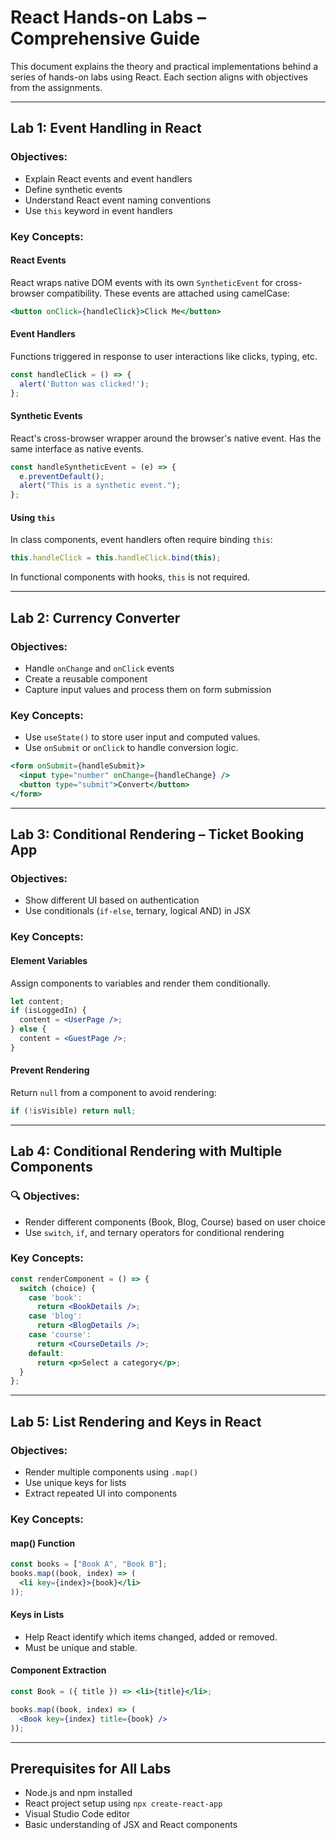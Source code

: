 
# React Hands-on Labs – Comprehensive Guide

This document explains the theory and practical implementations behind a series of hands-on labs using React. Each section aligns with objectives from the assignments.

---

## Lab 1: Event Handling in React

### Objectives:
- Explain React events and event handlers
- Define synthetic events
- Understand React event naming conventions
- Use `this` keyword in event handlers

###  Key Concepts:

#### React Events
React wraps native DOM events with its own `SyntheticEvent` for cross-browser compatibility. These events are attached using camelCase:

```jsx
<button onClick={handleClick}>Click Me</button>
```

#### Event Handlers
Functions triggered in response to user interactions like clicks, typing, etc.

```jsx
const handleClick = () => {
  alert('Button was clicked!');
};
```

#### Synthetic Events
React's cross-browser wrapper around the browser's native event. Has the same interface as native events.

```jsx
const handleSyntheticEvent = (e) => {
  e.preventDefault();
  alert("This is a synthetic event.");
};
```

#### Using `this`
In class components, event handlers often require binding `this`:

```js
this.handleClick = this.handleClick.bind(this);
```

In functional components with hooks, `this` is not required.

---

## Lab 2: Currency Converter

### Objectives:
- Handle `onChange` and `onClick` events
- Create a reusable component
- Capture input values and process them on form submission

###  Key Concepts:

- Use `useState()` to store user input and computed values.
- Use `onSubmit` or `onClick` to handle conversion logic.

```jsx
<form onSubmit={handleSubmit}>
  <input type="number" onChange={handleChange} />
  <button type="submit">Convert</button>
</form>
```

---

## Lab 3: Conditional Rendering – Ticket Booking App

###  Objectives:
- Show different UI based on authentication
- Use conditionals (`if-else`, ternary, logical AND) in JSX

###  Key Concepts:

#### Element Variables
Assign components to variables and render them conditionally.

```jsx
let content;
if (isLoggedIn) {
  content = <UserPage />;
} else {
  content = <GuestPage />;
}
```

#### Prevent Rendering
Return `null` from a component to avoid rendering:

```jsx
if (!isVisible) return null;
```

---

## Lab 4: Conditional Rendering with Multiple Components

### 🔍 Objectives:
- Render different components (Book, Blog, Course) based on user choice
- Use `switch`, `if`, and ternary operators for conditional rendering

###  Key Concepts:

```jsx
const renderComponent = () => {
  switch (choice) {
    case 'book':
      return <BookDetails />;
    case 'blog':
      return <BlogDetails />;
    case 'course':
      return <CourseDetails />;
    default:
      return <p>Select a category</p>;
  }
};
```

---

## Lab 5: List Rendering and Keys in React

###  Objectives:
- Render multiple components using `.map()`
- Use unique keys for lists
- Extract repeated UI into components

###  Key Concepts:

#### map() Function

```jsx
const books = ["Book A", "Book B"];
books.map((book, index) => (
  <li key={index}>{book}</li>
));
```

#### Keys in Lists
- Help React identify which items changed, added or removed.
- Must be unique and stable.

#### Component Extraction

```jsx
const Book = ({ title }) => <li>{title}</li>;

books.map((book, index) => (
  <Book key={index} title={book} />
));
```

---

##  Prerequisites for All Labs

- Node.js and npm installed
- React project setup using `npx create-react-app`
- Visual Studio Code editor
- Basic understanding of JSX and React components

